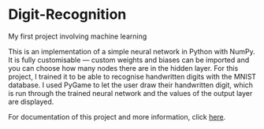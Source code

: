 # Digit-Recognition
My first project involving machine learning

This is an implementation of a simple neural network in Python with NumPy. It is fully customisable — custom weights and biases can be imported and you can choose how many nodes there are in the hidden layer.
For this project, I trained it to be able to recognise handwritten digits with the MNIST database. I used PyGame to let the user draw their handwritten digit, which is run through the trained neural network and the values of the output layer are displayed.

For documentation of this project and more information, click [here](https://jamesywu.notion.site/Digit-Recognition-a55f1887d0f14154b3caf80fda85a538?pvs=4).
